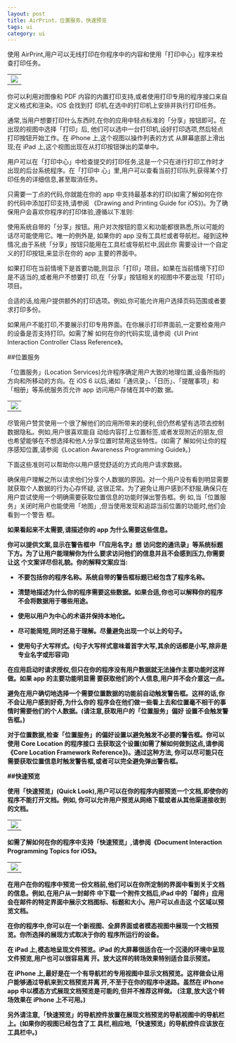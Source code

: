 ```yaml
---
layout: post
title: AirPrint，位置服务，快速预览
tags: ui
category: ui
---
```


使用 AirPrint,用户可以无线打印在你程序中的内容和使用「打印中心」程序来检查打印任务。

<table align="center">
<tr>
	<td>
	<img src="https://developer.apple.com/library/ios/documentation/userexperience/conceptual/mobilehig/Art/print_options_2x.png"/>
	</td>
</tr>
</table>

你可以利用对图像和 PDF 内容的内置打印支持,或者使用打印专用的程序接口来自定义格式和渲染。iOS 会找到打 印机,在选中的打印机上安排并执行打印任务。通常,当用户想要打印什么东西时,在你的应用中轻点标准的「分享」按钮即可。在出现的视图中选择「打印」后, 他们可以选中一台打印机,设好打印选项,然后轻点打印按钮开始工作。在 iPhone 上,这个视图以操作列表的方式 从屏幕底部上滑出现;在 iPad 上,这个视图出现在从打印按钮弹出的菜单中。用户可以在「打印中心」中检查提交的打印任务,这是一个只在进行打印工作时才出现的后台系统程序。在「打印中 心」里,用户可以查看当前打印队列,获得某个打印任务的详细信息,甚至取消任务。只需要一丁点的代码,你就能在你的 app 中支持最基本的打印(如需了解如何在你的代码中添加打印支持,请参阅 《Drawing and Printing Guide for iOS》)。为了确保用户会喜欢你程序的打印体验,遵循以下准则:
使用系统自带的「分享」按钮。用户对次按钮的意义和功能都很熟悉,所以可能的话尽可能使用它。唯一的例外是, 如果你的 app 没有工具栏或者导航栏。碰到这种情况,由于系统「分享」按钮只能用在工具栏或导航栏中,因此你 需要设计一个自定义的打印按钮,来显示在你的 app 主要的界面中。如果打印在当前情境下是首要功能,则显示「打印」项目。如果在当前情境下打印是不适当的,或者用户不想要打 印,在「分享」按钮相关的视图中不要出现「打印」项目。合适的话,给用户提供额外的打印选项。例如,你可能允许用户选择页码范围或者要求打印多份。如果用户不能打印,不要展示打印专用界面。在你展示打印界面前,一定要检查用户的设备是否支持打印。如需了解 如何在你的代码实现,请参阅《UI Print Interaction Controller Class Reference》。
##位置服务
「位置服务」(Location Services)允许程序确定用户大致的地理位置,设备所指的方向和所移动的方向。在 iOS 6 以后,诸如「通讯录」、「日历」、「提醒事项」和「相册」等系统服务页允许 app 访问用户存储在其中的数 据。<table align="center">
<tr>
	<td>
	<img src="https://developer.apple.com/library/ios/documentation/userexperience/conceptual/mobilehig/Art/location_services_alert_2x.png"/>
	</td>
</tr>
</table>

尽管用户赞赏使用一个很了解他们的应用所带来的便利,但仍然希望有选项去控制数据隐私。例如,用户很喜欢能自 动给内容打上位置标签,或者发现附近的朋友,但也希望能够在不想选择和他人分享位置时禁用这些特性。(如需了 解如何让你的程序感知位置,请参阅《Location Awareness Programming Guide》。)
下面这些准则可以帮助你以用户感觉舒适的方式向用户请求数据。
确保用户理解之所以请求他们分享个人数据的原因。对一个用户没有看到明显需要就获取个人数据的行为心存怀疑, 这很正常。为了避免让用户感到不舒服,确保只在用户尝试使用一个明确需要获取位置信息的功能时弹出警告框。例 如,当「位置服务」关闭时用户也能使用「地图」,但当使用发现和追踪当前位置的功能时,他们会看到一个警告 框。
<b>如果看起来不太需要,请描述你的 app 为什么需要这些信息。</p>你可以提供文案,显示在警告框中「『应用名字』想 访问您的通讯录」等系统标题下方。为了让用户能理解你为什么要求访问他们的信息并且不会感到压力,你需要让这 个文案详尽但礼貌。你的解释文案应当:
- 不要包括你的程序名称。系统自带的警告框标题已经包含了程序名称。
-  清楚地描述为什么你的程序需要这些数据。如果合适,你也可以解释你的程序不会将数据用于哪些用途。
-  使用以用户为中心的术语并保持本地化。
- 尽可能简短,同时还易于理解。尽量避免出现一个以上的句子。
- 使用句子大写样式。(句子大写样式意味着首字大写,其余的话都是小写,除非是专业名字或形容词)
在应用启动时请求授权,但只在你的程序没有用户数据就无法操作主要功能时这样做。如果 app 的主要功能明显需 要获取他们的个人信息,用户并不会介意这一点。
<b>避免在用户确切地选择一个需要位置数据的功能前自动触发警告框。</b>这样的话,你不会让用户感到好奇,为什么你的 程序会在他们做一些看上去和位置毫不相干的事情时需要他们的个人数据。(请注意,获取用户的「位置服务」偏好 设置不会触发警告框。)
<b>对于位置数据,检查「位置服务」的偏好设置以避免触发不必要的警告框。</b>你可以使用 Core Location 的程序接口 去获取这个设置(如需了解如何做到这点,请参阅《Core Location Framework Reference》)。通过这种方法, 你可以尽可能只在需要获取位置信息时触发警告框,或者可以完全避免弹出警告框。
##快速预览
使用「快速预览」(Quick Look),用户可以在你的程序内部预览一个文档,即使你的程序不能打开文档。例如, 你可以允许用户预览从网络下载或者从其他渠道接收到的文档。

<table align="center">
<tr>
	<td>
	<img src="https://developer.apple.com/library/ios/documentation/userexperience/conceptual/mobilehig/Art/attached_doc_2x.png"/>
	</td>
</tr>
</table>

如需了解如何在你的程序中支持「快速预览」,请参阅《Document Interaction Programming Topics for iOS》。

<table align="center">
<tr>
	<td>
	<img src="https://developer.apple.com/library/ios/documentation/userexperience/conceptual/mobilehig/Art/attached_doc2_2x.png"/>
	</td>
</tr>
</table>

在用户在你的程序中预览一份文档前,他们可以在你所定制的界面中看到关于文档的信息。例如,在用户从一封邮件 中下载一个附件文档后,iPad 中的「邮件」应用会在邮件的特定界面中展示文档图标、标题和大小。用户可以点击这 个区域以预览文档。

在你的程序中,你可以在一个新视图、全屏界面或者模态视图中展现一个文档预览。你所选择的展现方式取决于你的 程序所运行的设备。

在 iPad 上,模态地呈现文件预览。iPad 的大屏幕很适合在一个沉浸的环境中呈现文件预览,用户也可以很容易离 开。放大这样的转场效果特别适合显示预览。

在 iPhone 上,最好是在一个有导航栏的专用视图中显示文档预览。这样做会让用户能够通过导航来到文档预览并离 开,不至于在你的程序中迷路。虽然在 iPhone app 中以模态方式展现文档预览是可能的,但并不推荐这样做。 (注意,放大这个转场效果在 iPhone 上不可用。)另外请注意,「快速预览」的导航控件放置在展现文档预览的导航视图中的导航栏上。(如果你的视图已经包含了工 具栏,相应地,「快速预览」的导航控件应该放在工具栏中。)
